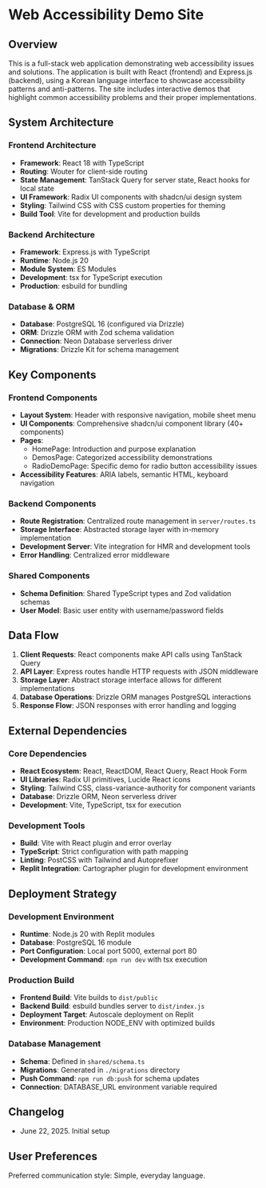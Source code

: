 # Web Accessibility Demo Site

## Overview

This is a full-stack web application demonstrating web accessibility issues and solutions. The application is built with React (frontend) and Express.js (backend), using a Korean language interface to showcase accessibility patterns and anti-patterns. The site includes interactive demos that highlight common accessibility problems and their proper implementations.

## System Architecture

### Frontend Architecture
- **Framework**: React 18 with TypeScript
- **Routing**: Wouter for client-side routing
- **State Management**: TanStack Query for server state, React hooks for local state
- **UI Framework**: Radix UI components with shadcn/ui design system
- **Styling**: Tailwind CSS with CSS custom properties for theming
- **Build Tool**: Vite for development and production builds

### Backend Architecture
- **Framework**: Express.js with TypeScript
- **Runtime**: Node.js 20
- **Module System**: ES Modules
- **Development**: tsx for TypeScript execution
- **Production**: esbuild for bundling

### Database & ORM
- **Database**: PostgreSQL 16 (configured via Drizzle)
- **ORM**: Drizzle ORM with Zod schema validation
- **Connection**: Neon Database serverless driver
- **Migrations**: Drizzle Kit for schema management

## Key Components

### Frontend Components
- **Layout System**: Header with responsive navigation, mobile sheet menu
- **UI Components**: Comprehensive shadcn/ui component library (40+ components)
- **Pages**: 
  - HomePage: Introduction and purpose explanation
  - DemosPage: Categorized accessibility demonstrations
  - RadioDemoPage: Specific demo for radio button accessibility issues
- **Accessibility Features**: ARIA labels, semantic HTML, keyboard navigation

### Backend Components
- **Route Registration**: Centralized route management in `server/routes.ts`
- **Storage Interface**: Abstracted storage layer with in-memory implementation
- **Development Server**: Vite integration for HMR and development tools
- **Error Handling**: Centralized error middleware

### Shared Components
- **Schema Definition**: Shared TypeScript types and Zod validation schemas
- **User Model**: Basic user entity with username/password fields

## Data Flow

1. **Client Requests**: React components make API calls using TanStack Query
2. **API Layer**: Express routes handle HTTP requests with JSON middleware
3. **Storage Layer**: Abstract storage interface allows for different implementations
4. **Database Operations**: Drizzle ORM manages PostgreSQL interactions
5. **Response Flow**: JSON responses with error handling and logging

## External Dependencies

### Core Dependencies
- **React Ecosystem**: React, ReactDOM, React Query, React Hook Form
- **UI Libraries**: Radix UI primitives, Lucide React icons
- **Styling**: Tailwind CSS, class-variance-authority for component variants
- **Database**: Drizzle ORM, Neon serverless driver
- **Development**: Vite, TypeScript, tsx for execution

### Development Tools
- **Build**: Vite with React plugin and error overlay
- **TypeScript**: Strict configuration with path mapping
- **Linting**: PostCSS with Tailwind and Autoprefixer
- **Replit Integration**: Cartographer plugin for development environment

## Deployment Strategy

### Development Environment
- **Runtime**: Node.js 20 with Replit modules
- **Database**: PostgreSQL 16 module
- **Port Configuration**: Local port 5000, external port 80
- **Development Command**: `npm run dev` with tsx execution

### Production Build
- **Frontend Build**: Vite builds to `dist/public`
- **Backend Build**: esbuild bundles server to `dist/index.js`
- **Deployment Target**: Autoscale deployment on Replit
- **Environment**: Production NODE_ENV with optimized builds

### Database Management
- **Schema**: Defined in `shared/schema.ts`
- **Migrations**: Generated in `./migrations` directory
- **Push Command**: `npm run db:push` for schema updates
- **Connection**: DATABASE_URL environment variable required

## Changelog

- June 22, 2025. Initial setup

## User Preferences

Preferred communication style: Simple, everyday language.
